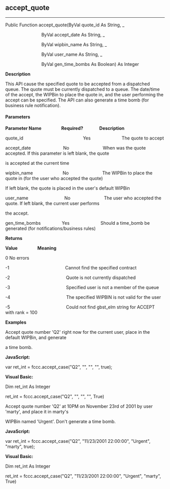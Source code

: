 ## accept_quote

---

Public Function accept_quote(ByVal quote_id As String, _

                             ByVal accept_date As String, _

                             ByVal wipbin_name As String, _

                             ByVal user_name As String, _

                             ByVal gen_time_bombs As Boolean) As Integer

**Description**

This API cause the specified quote to be accepted from a dispatched queue. The quote must be currently dispatched to a queue. The date/time of the accept, the WIPBin to place the quote in, and the user performing the accept can be specified. The API can also generate a time bomb (for business rule notification).

#### Parameters
**Parameter Name**                **Required?**             **Description**

quote_id                                                Yes                         The quote to accept

accept_date                          No                           When was the quote accepted. If this parameter is left blank, the quote

is accepted at the current time

wipbin_name                        No                           The WIPBin to place the quote in (for the user who accepted the quote)

If left blank, the quote is placed in the user's default WIPBin

user_name                             No                           The user who accepted the quote. If left blank, the current user performs

the accept.

gen_time_bombs                 Yes                         Should a time_bomb be generated (for notifications/business rules)

**Returns**

**Value**                **Meaning**

0 No errors

-1                                             Cannot find the specified contract

-2                                             Quote is not currently dispatched

-3                                             Specified user is not a member of the queue

-4                                             The specified WIPBIN is not valid for the user

-5                                             Could not find gbst_elm string for ACCEPT with rank = 100

**Examples**

 Accept quote number 'Q2' right now for the current user, place in the default WIPBin, and generate

a time bomb.

**JavaScript:**

var ret_int = fccc.accept_case("Q2", "", "", "", true);

**Visual Basic:**

Dim ret_int As Integer

ret_int = fccc.accept_case("Q2", "", "", "", True)

 Accept quote number 'Q2' at 10PM on November 23rd of 2001 by user 'marty', and place it in marty's

WIPBin named 'Urgent'. Don't generate a time bomb.

**JavaScript:**

var ret_int = fccc.accept_case("Q2", "11/23/2001 22:00:00", "Urgent", "marty", true);

**Visual Basic:**

Dim ret_int As Integer

ret_int = fccc.accept_case("Q2", "11/23/2001 22:00:00", "Urgent", "marty", True)